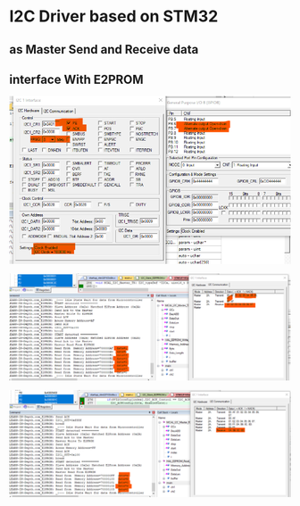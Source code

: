 # I2C Driver based on STM32 
## as Master Send and Receive data 
## interface With E2PROM


![](https://github.com/bassamkhamis/Master-Embedded--System/blob/main/unit8_MCU_interface/lesson7/I2C_Driver_STM32/1.png)

![](https://github.com/bassamkhamis/Master-Embedded--System/blob/main/unit8_MCU_interface/lesson7/I2C_Driver_STM32/2.png)

![](https://github.com/bassamkhamis/Master-Embedded--System/blob/main/unit8_MCU_interface/lesson7/I2C_Driver_STM32/3.png)
